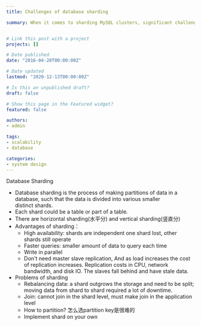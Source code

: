 ```yaml
---
title: Challenges of database sharding

summary: When it comes to sharding MySQL clusters, significant challenges can be faced. Take a look at some of them, how to address them, and why they're worth overcoming.


# Link this post with a project
projects: []

# Date published
date: "2016-04-20T00:00:00Z"

# Date updated
lastmod: "2020-12-13T00:00:00Z"

# Is this an unpublished draft?
draft: false

# Show this page in the Featured widget?
featured: false

authors:
- admin

tags:
- scalability
- database

categories:
- system design
---
```

Database Sharding
- Database sharding is the process of making partitions of data in a database, such that the data is divided into various smaller distinct shards.
- Each shard could be a table or part of a table.
- There are horizontal sharding(水平分) and vertical sharding(竖直分)
- Advantages of sharding：
    + High availability: shards are independent one shard lost, other shards still operate
	+ Faster queries: smaller amount of data to query each time
	+ Write in parallel
	+ Don't need master slave replication, And as load increases the cost of replication increases. Replication costs in CPU, network bandwidth, and disk IO. The slaves fall behind and have stale data.
- Problems of sharding
	+ Rebalancing data: a shard outgrows the storage and need to be split; moving data from shard to shard required a lot of downtime.
	+ Join: cannot join in the shard level, must make join in the application level
	+ How to partition? 怎么选partition key是很难的
	+ Implement shard on your own


